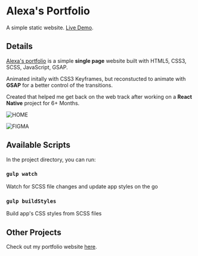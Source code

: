 # Alexa's Portfolio

A simple static website. [Live Demo](https://alexa-web-portfolio.netlify.app/).

## Details

[Alexa's portfolio](https://alexa-web-portfolio.netlify.app/) is a simple **single page** website built with HTML5, CSS3, SCSS, JavaScript, GSAP.

Animated initally with CSS3 Keyframes, but reconstucted to animate with **GSAP** for a better control of the transitions.

Created that helped me get back on the web track after working on a **React Native** project for 6+ Months.

![HOME](https://drive.google.com/uc?export=view&id=1QMj_yTqKboqsc38c4m61zf6YOO-BIZzU)

![FIGMA](https://drive.google.com/uc?export=view&id=1OsXVZ5lWt5L7YpyFT6I_2RG0XTlV-YXK)

## Available Scripts

In the project directory, you can run:

### `gulp watch`

Watch for SCSS file changes and update app styles on the go

### `gulp buildStyles`

Build app's CSS styles from SCSS files

## Other Projects

Check out my portfolio website [here](https://merouane-bali.netlify.app/).
